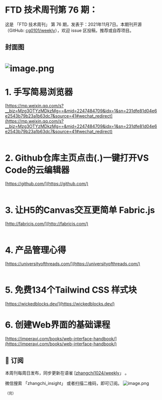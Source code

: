 # FTD 技术周刊第 76 期：
这是 「FTD 技术周刊」 第 76 期，发表于：2021年11月7日。本期刊开源（GitHub: [cg0101/weekly](https://github.com/cg0101/weekly)），欢迎 issue 区投稿，推荐或自荐项目。
## 封面图


# ![image.png](https://cdn.nlark.com/yuque/0/2021/png/132503/1632626134503-cc959642-1c72-43e8-a110-cef48e6a76ca.png#clientId=ubf40e3ef-e1e8-4&from=paste&height=720&id=u953996f1&margin=%5Bobject%20Object%5D&name=image.png&originHeight=720&originWidth=1080&originalType=binary&ratio=1&size=535488&status=done&style=none&taskId=u30cad232-5da7-4b62-a985-4441aec11b5&width=1080)
# 1. 手写简易浏览器
[https://mp.weixin.qq.com/s?__biz=Mzg3OTYzMDkzMg==&mid=2247484709&idx=1&sn=231dfe81d04e6e2543b79b23a1b63dc7&source=41#wechat_redirect](https://mp.weixin.qq.com/s?__biz=Mzg3OTYzMDkzMg==&mid=2247484709&idx=1&sn=231dfe81d04e6e2543b79b23a1b63dc7&source=41#wechat_redirect)<br />​<br />
# 2. Github仓库主页点击(.)一键打开VS Code的云编辑器
[https://github.com/](https://github.com/)<br />​<br />
# 3. 让H5的Canvas交互更简单 Fabric.js
[http://fabricjs.com/](http://fabricjs.com/) <br />​<br />
# 4. 产品管理心得
[https://universityofthreads.com/](https://universityofthreads.com/) <br />​<br />
# 5. 免费134个Tailwind CSS 样式块
[https://wickedblocks.dev/](https://wickedblocks.dev/)<br />

# 6.  创建Web界面的基础课程
[https://imperavi.com/books/web-interface-handbook/](https://imperavi.com/books/web-interface-handbook/)



## 📅 订阅
本周刊每周日发布，同步更新在语雀 [[zhangchi1024/weekly](https://www.yuque.com/zhangchi1024/weekly)」 。


微信搜索 「zhangchi_insight」 或者扫描二维码，即可订阅。
    ![image.png](https://cdn.nlark.com/yuque/0/2021/jpeg/132503/1640750963398-e8538e9e-6b96-46f7-abff-c93b56bdd377.jpeg?x-oss-process=image%2Fwatermark%2Ctype_d3F5LW1pY3JvaGVp%2Csize_36%2Ctext_5byg6amw%2Ccolor_FFFFFF%2Cshadow_50%2Ct_80%2Cg_se%2Cx_10%2Cy_10%2Fresize%2Cw_426%2Climit_0)
    
    （完）